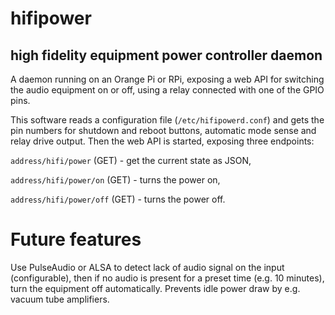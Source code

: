 # hifipower

high fidelity equipment power controller daemon
-----------------------------------------------

A daemon running on an Orange Pi or RPi, exposing a web API for switching the audio equipment on or off, using a relay connected with one of the GPIO pins.

This software reads a configuration file (``/etc/hifipowerd.conf``) and gets the pin numbers for shutdown and reboot buttons, automatic mode sense and relay drive output. Then the web API is started, exposing three endpoints:

``address/hifi/power`` (GET) - get the current state as JSON,

``address/hifi/power/on`` (GET) - turns the power on,

``address/hifi/power/off`` (GET) - turns the power off.

Future features
===============

Use PulseAudio or ALSA to detect lack of audio signal on the input (configurable), then if no audio is present for a preset time (e.g. 10 minutes), turn the equipment off automatically. Prevents idle power draw by e.g. vacuum tube amplifiers.
